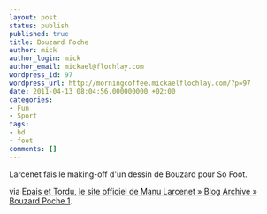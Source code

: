 ```yaml
---
layout: post
status: publish
published: true
title: Bouzard Poche
author: mick
author_login: mick
author_email: mickael@flochlay.com
wordpress_id: 97
wordpress_url: http://morningcoffee.mickaelflochlay.com/?p=97
date: 2011-04-13 08:04:56.000000000 +02:00
categories:
- Fun
- Sport
tags:
- bd
- foot
comments: []
---
```

Larcenet fais le making-off d'un dessin de Bouzard pour So Foot.

via <a href="http://www.manularcenet.com/blog/articles/5328/bouzard-poche-1">Epais et Tordu, le site officiel de Manu Larcenet » Blog Archive » Bouzard Poche 1</a>.
